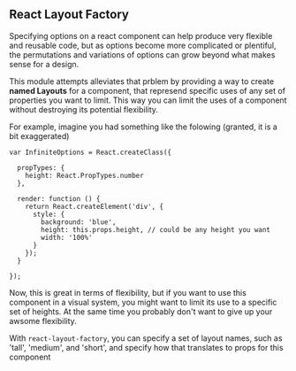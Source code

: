 
## React Layout Factory

Specifying options on a react component can help produce very flexible and reusable code, but as options become more complicated or plentiful, the permutations and variations of options can grow beyond what makes sense for a design.

This module attempts alleviates that prblem by providing a way to create __named Layouts__ for a component, that represend specific uses of any set of properties you want to limit. This way you can limit the uses of a component without destroying its potential flexibility.

For example, imagine you had something like the folowing (granted, it is a bit exaggerated)


    var InfiniteOptions = React.createClass({

      propTypes: {
        height: React.PropTypes.number
      },

      render: function () {
        return React.createElement('div', {
          style: {
            background: 'blue',
            height: this.props.height, // could be any height you want
            width: '100%'
          }
        });
      }

    });


Now, this is great in terms of flexibility, but if you want to use this component in a visual system, you might want to limit its use to a specific set of heights. At the same time you probably don't want to give up your awsome flexibility.

With ``react-layout-factory``, you can specify a set of layout names, such as 'tall', 'medium', and 'short', and specify how that translates to props for this component
